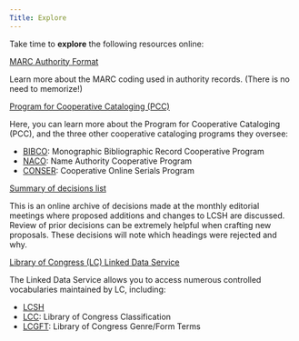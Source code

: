 ```yaml
---
Title: Explore
---
```

Take time to **explore** the following resources online:

[MARC Authority Format](https://www.loc.gov/marc/authority)

Learn more about the MARC coding used in authority records. (There is no need to memorize!)

[Program for Cooperative Cataloging (PCC)](https://www.loc.gov/aba/pcc/)

Here, you can learn more about the Program for Cooperative Cataloging (PCC), and the three other cooperative cataloging programs they oversee:
* [BIBCO](https://www.loc.gov/aba/pcc/bibco/index.html): Monographic Bibliographic Record Cooperative Program
* [NACO](https://www.loc.gov/aba/pcc/naco/index.html): Name Authority Cooperative Program
* [CONSER](https://www.loc.gov/aba/pcc/conser/index.html): Cooperative Online Serials Program

[Summary of decisions list](https://www.loc.gov/aba/pcc/saco/cpsoed/cpsoeditorial.html)

This is an online archive of decisions made at the monthly editorial meetings where proposed additions and changes to LCSH are discussed. Review of prior decisions can be extremely helpful when crafting new proposals. These decisions will note which headings were rejected and why.

[Library of Congress (LC) Linked Data Service](https://id.loc.gov)

The Linked Data Service allows you to access numerous controlled vocabularies maintained by LC, including:
* [LCSH](https://id.loc.gov/authorities/subjects.html)
* [LCC](https://id.loc.gov/authorities/classification.html): Library of Congress Classification
* [LCGFT](https://id.loc.gov/authorities/genreForms.html): Library of Congress Genre/Form Terms
